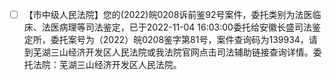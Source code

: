 - [ ] 【市中级人民法院】您的(2022)皖0208诉前鉴92号案件，委托类别为法医临床、法医病理等司法鉴定，已于2022-11-04 16:03:00委托给安徽长盛司法鉴定所，委托案号为（2022）皖0208鉴字第81号，案件查询码为139934，请到芜湖三山经济开发区人民法院或我法院官网点击司法辅助链接查询详情。委托法院：芜湖三山经济开发区人民法院。